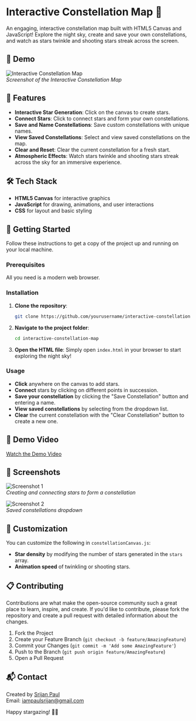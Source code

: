 # Interactive Constellation Map 🌌

An engaging, interactive constellation map built with HTML5 Canvas and JavaScript! Explore the night sky, create and save your own constellations, and watch as stars twinkle and shooting stars streak across the screen.

## 🌠 Demo

![Interactive Constellation Map](demo-image.png)  
*Screenshot of the Interactive Constellation Map*

## 🚀 Features

- **Interactive Star Generation**: Click on the canvas to create stars.
- **Connect Stars**: Click to connect stars and form your own constellations.
- **Save and Name Constellations**: Save custom constellations with unique names.
- **View Saved Constellations**: Select and view saved constellations on the map.
- **Clear and Reset**: Clear the current constellation for a fresh start.
- **Atmospheric Effects**: Watch stars twinkle and shooting stars streak across the sky for an immersive experience.

## 🛠️ Tech Stack

- **HTML5 Canvas** for interactive graphics
- **JavaScript** for drawing, animations, and user interactions
- **CSS** for layout and basic styling

## 📖 Getting Started

Follow these instructions to get a copy of the project up and running on your local machine.

### Prerequisites

All you need is a modern web browser.

### Installation

1. **Clone the repository**:
   ```bash
   git clone https://github.com/yourusername/interactive-constellation-map.git
   ```
   
2. **Navigate to the project folder**:
   ```bash
   cd interactive-constellation-map
   ```

3. **Open the HTML file**:
   Simply open `index.html` in your browser to start exploring the night sky!

### Usage

- **Click** anywhere on the canvas to add stars.
- **Connect** stars by clicking on different points in succession.
- **Save your constellation** by clicking the "Save Constellation" button and entering a name.
- **View saved constellations** by selecting from the dropdown list.
- **Clear** the current constellation with the "Clear Constellation" button to create a new one.

## 🎥 Demo Video

[Watch the Demo Video](link-to-demo-video)  

## 🌌 Screenshots

![Screenshot 1](screenshot1.png)  
*Creating and connecting stars to form a constellation*

![Screenshot 2](screenshot2.png)  
*Saved constellations dropdown*

## 🎨 Customization

You can customize the following in `constellationCanvas.js`:

- **Star density** by modifying the number of stars generated in the `stars` array.
- **Animation speed** of twinkling or shooting stars.

## 📋 Contributing

Contributions are what make the open-source community such a great place to learn, inspire, and create. If you'd like to contribute, please fork the repository and create a pull request with detailed information about the changes.

1. Fork the Project
2. Create your Feature Branch (`git checkout -b feature/AmazingFeature`)
3. Commit your Changes (`git commit -m 'Add some AmazingFeature'`)
4. Push to the Branch (`git push origin feature/AmazingFeature`)
5. Open a Pull Request


## 📬 Contact

Created by [Srijan Paul](https://github.com/paul-srijan)  
Email: iampaulsrijan@gmail.com

Happy stargazing! 🌌✨
```

